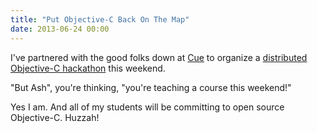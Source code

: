 ```yaml
---
title: "Put Objective-C Back On The Map"
date: 2013-06-24 00:00
---
```


<p>I've partnered with the good folks down at <a href="https://www.cueup.com/">Cue</a> to organize a <a href="https://objectivechackathon.appspot.com">distributed Objective-C hackathon</a> this weekend. </p>

<p>"But Ash", you're thinking, "you're teaching a course this weekend!" </p>

<p>Yes I am. And all of my students will be committing to open source Objective-C. Huzzah!</p>

<!-- more -->

